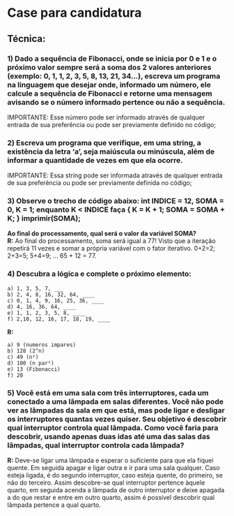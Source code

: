 # Case para candidatura
## Técnica:

### 1) Dado a sequência de Fibonacci, onde se inicia por 0 e 1 e o próximo valor sempre será a soma dos 2 valores anteriores (exemplo: 0, 1, 1, 2, 3, 5, 8, 13, 21, 34...), escreva um programa na linguagem que desejar onde, informado um número, ele calcule a sequência de Fibonacci e retorne uma mensagem avisando se o número informado pertence ou não a sequência.

IMPORTANTE: Esse número pode ser informado através de qualquer entrada de sua preferência ou pode ser previamente definido no código;

### 2) Escreva um programa que verifique, em uma string, a existência da letra ‘a’, seja maiúscula ou minúscula, além de informar a quantidade de vezes em que ela ocorre.

IMPORTANTE: Essa string pode ser informada através de qualquer entrada de sua preferência ou pode ser previamente definida no código;

### 3) Observe o trecho de código abaixo: int INDICE = 12, SOMA = 0, K = 1; enquanto K < INDICE faça { K = K + 1; SOMA = SOMA + K; } imprimir(SOMA);

**Ao final do processamento, qual será o valor da variável SOMA?**  
**R:** Ao final do processamento, soma será igual a 77! Visto que a iteração repetirá 11 vezes e somar a própria variável com o fator iterativo. 0+2=2; 2+3=5; 5+4=9; ... 65 + 12 = 77.
### 4) Descubra a lógica e complete o próximo elemento:
    a) 1, 3, 5, 7, ___
    b) 2, 4, 8, 16, 32, 64, ____
    c) 0, 1, 4, 9, 16, 25, 36, ____
    d) 4, 16, 36, 64, ____
    e) 1, 1, 2, 3, 5, 8, ____
    f) 2,10, 12, 16, 17, 18, 19, ____

**R:**  

    a) 9 (numeros impares)
    b) 128 (2^n)
    c) 49 (n²)
    d) 100 (n par²)
    e) 13 (Fibonacci)
    f) 20
    
### 5) Você está em uma sala com três interruptores, cada um conectado a uma lâmpada em salas diferentes. Você não pode ver as lâmpadas da sala em que está, mas pode ligar e desligar os interruptores quantas vezes quiser. Seu objetivo é descobrir qual interruptor controla qual lâmpada. Como você faria para descobrir, usando apenas duas idas até uma das salas das lâmpadas, qual interruptor controla cada lâmpada?  
**R:** Deve-se ligar uma lâmpada e esperar o suficiente para que ela fiquei quente. Em seguida apagar e ligar outra e ir para uma sala qualquer. Caso esteja ligada, é do segundo interruptor, caso esteja quente, do primeiro, se não do terceiro. Assim descobre-se qual interruptor pertence àquele quarto, em seguida acenda a lâmpada de outro interruptor e deixe apagada a do que restar e entre em outro quarto, assim é possível descobrir qual lâmpada pertence a qual quarto.
